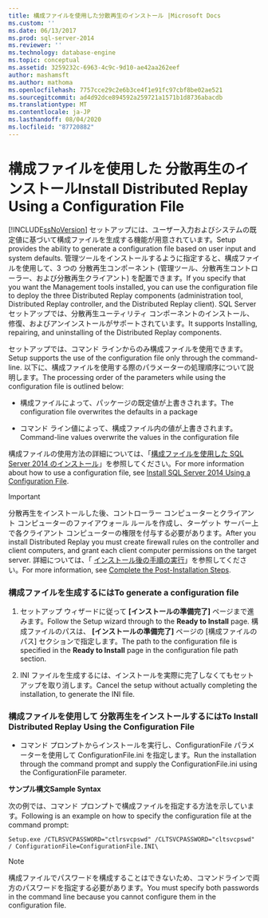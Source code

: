 ```yaml
---
title: 構成ファイルを使用した分散再生のインストール |Microsoft Docs
ms.custom: ''
ms.date: 06/13/2017
ms.prod: sql-server-2014
ms.reviewer: ''
ms.technology: database-engine
ms.topic: conceptual
ms.assetid: 3259232c-6963-4c9c-9d10-ae42aa262eef
author: mashamsft
ms.author: mathoma
ms.openlocfilehash: 7757cce29c2e6b3ce4f1e91fc97cbf8be02ae521
ms.sourcegitcommit: ad4d92dce894592a259721a1571b1d8736abacdb
ms.translationtype: MT
ms.contentlocale: ja-JP
ms.lasthandoff: 08/04/2020
ms.locfileid: "87720882"
---
```

# <a name="install-distributed-replay-using-a-configuration-file"></a><span data-ttu-id="9dfb2-102">構成ファイルを使用した 分散再生のインストール</span><span class="sxs-lookup"><span data-stu-id="9dfb2-102">Install Distributed Replay Using a Configuration File</span></span>
  [!INCLUDE[ssNoVersion](../../includes/ssnoversion-md.md)] <span data-ttu-id="9dfb2-103">セットアップには、ユーザー入力およびシステムの既定値に基づいて構成ファイルを生成する機能が用意されています。</span><span class="sxs-lookup"><span data-stu-id="9dfb2-103">Setup provides the ability to generate a configuration file based on user input and system defaults.</span></span> <span data-ttu-id="9dfb2-104">管理ツールをインストールするように指定すると、構成ファイルを使用して、3 つの 分散再生コンポーネント (管理ツール、分散再生コントローラー、および分散再生クライアント) を配置できます。</span><span class="sxs-lookup"><span data-stu-id="9dfb2-104">If you specify that you want the Management tools installed, you can use the configuration file to deploy the three Distributed Replay components (administration tool, Distributed Replay controller, and the Distributed Replay client).</span></span> <span data-ttu-id="9dfb2-105">SQL Server セットアップでは、分散再生ユーティリティ コンポーネントのインストール、修復、およびアンインストールがサポートされています。</span><span class="sxs-lookup"><span data-stu-id="9dfb2-105">It supports Installing, repairing, and uninstalling of the Distributed Replay components.</span></span>  
  
 <span data-ttu-id="9dfb2-106">セットアップでは、コマンド ラインからのみ構成ファイルを使用できます。</span><span class="sxs-lookup"><span data-stu-id="9dfb2-106">Setup supports the use of the configuration file only through the command-line.</span></span> <span data-ttu-id="9dfb2-107">以下に、構成ファイルを使用する際のパラメーターの処理順序について説明します。</span><span class="sxs-lookup"><span data-stu-id="9dfb2-107">The processing order of the parameters while using the configuration file is outlined below:</span></span>  
  
-   <span data-ttu-id="9dfb2-108">構成ファイルによって、パッケージの既定値が上書きされます。</span><span class="sxs-lookup"><span data-stu-id="9dfb2-108">The configuration file overwrites the defaults in a package</span></span>  
  
-   <span data-ttu-id="9dfb2-109">コマンド ライン値によって、構成ファイル内の値が上書きされます。</span><span class="sxs-lookup"><span data-stu-id="9dfb2-109">Command-line values overwrite the values in the configuration file</span></span>  
  
 <span data-ttu-id="9dfb2-110">構成ファイルの使用方法の詳細については、「[構成ファイルを使用した SQL Server 2014 のインストール](../../database-engine/install-windows/install-sql-server-using-a-configuration-file.md)」を参照してください。</span><span class="sxs-lookup"><span data-stu-id="9dfb2-110">For more information about how to use a configuration file, see [Install SQL Server 2014 Using a Configuration File](../../database-engine/install-windows/install-sql-server-using-a-configuration-file.md).</span></span>  
  
> [!IMPORTANT]  
>  <span data-ttu-id="9dfb2-111">分散再生をインストールした後、コントローラー コンピューターとクライアント コンピューターのファイアウォール ルールを作成し、ターゲット サーバー上で各クライアント コンピューターの権限を付与する必要があります。</span><span class="sxs-lookup"><span data-stu-id="9dfb2-111">After you install Distributed Replay you must create firewall rules on the controller and client computers, and grant each client computer permissions on the target server.</span></span> <span data-ttu-id="9dfb2-112">詳細については、「 [インストール後の手順の実行](../../tools/distributed-replay/complete-the-post-installation-steps.md)」を参照してください。</span><span class="sxs-lookup"><span data-stu-id="9dfb2-112">For more information, see [Complete the Post-Installation Steps](../../tools/distributed-replay/complete-the-post-installation-steps.md).</span></span>  
  
### <a name="to-generate-a-configuration-file"></a><span data-ttu-id="9dfb2-113">構成ファイルを生成するには</span><span class="sxs-lookup"><span data-stu-id="9dfb2-113">To generate a configuration file</span></span>  
  
1.  <span data-ttu-id="9dfb2-114">セットアップ ウィザードに従って **[インストールの準備完了]** ページまで進みます。</span><span class="sxs-lookup"><span data-stu-id="9dfb2-114">Follow the Setup wizard through to the **Ready to Install** page.</span></span> <span data-ttu-id="9dfb2-115">構成ファイルのパスは、 **[インストールの準備完了]** ページの [構成ファイルのパス] セクションで指定します。</span><span class="sxs-lookup"><span data-stu-id="9dfb2-115">The path to the configuration file is specified in the **Ready to Install** page in the configuration file path section.</span></span>  
  
2.  <span data-ttu-id="9dfb2-116">INI ファイルを生成するには、インストールを実際に完了しなくてもセットアップを取り消します。</span><span class="sxs-lookup"><span data-stu-id="9dfb2-116">Cancel the setup without actually completing the installation, to generate the INI file.</span></span>  
  
### <a name="to-install-distributed-replay-using-the-configuration-file"></a><span data-ttu-id="9dfb2-117">構成ファイルを使用して 分散再生をインストールするには</span><span class="sxs-lookup"><span data-stu-id="9dfb2-117">To Install Distributed Replay Using the Configuration File</span></span>  
  
-   <span data-ttu-id="9dfb2-118">コマンド プロンプトからインストールを実行し、ConfigurationFile パラメーターを使用して ConfigurationFile.ini を指定します。</span><span class="sxs-lookup"><span data-stu-id="9dfb2-118">Run the installation through the command prompt and supply the ConfigurationFile.ini using the ConfigurationFile parameter.</span></span>  
  
 <span data-ttu-id="9dfb2-119">**サンプル構文**</span><span class="sxs-lookup"><span data-stu-id="9dfb2-119">**Sample Syntax**</span></span>  
  
 <span data-ttu-id="9dfb2-120">次の例では、コマンド プロンプトで構成ファイルを指定する方法を示しています。</span><span class="sxs-lookup"><span data-stu-id="9dfb2-120">Following is an example on how to specify the configuration file at the command prompt:</span></span>  
  
```  
Setup.exe /CTLRSVCPASSWORD="ctlrsvcpswd" /CLTSVCPASSWORD="cltsvcpswd" / ConfigurationFile=ConfigurationFile.INI\  
```  
  
> [!NOTE]  
>  <span data-ttu-id="9dfb2-121">構成ファイルでパスワードを構成することはできないため、コマンドラインで両方のパスワードを指定する必要があります。</span><span class="sxs-lookup"><span data-stu-id="9dfb2-121">You must specify both passwords in the command line because you cannot configure them in the configuration file.</span></span>  
  
  
